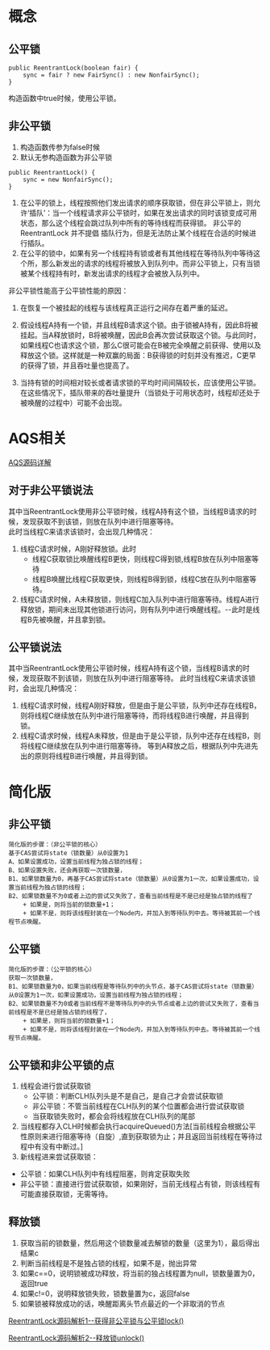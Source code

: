 # 概念
## 公平锁
```
public ReentrantLock(boolean fair) {
    sync = fair ? new FairSync() : new NonfairSync();
}
```
构造函数中true时候，使用公平锁。

## 非公平锁
1. 构造函数传参为false时候
2. 默认无参构造函数为非公平锁
```
public ReentrantLock() {
    sync = new NonfairSync();
}
```

1. 在公平的锁上，线程按照他们发出请求的顺序获取锁，但在非公平锁上，则允许‘插队’：当一个线程请求非公平锁时，如果在发出请求的同时该锁变成可用状态，那么这个线程会跳过队列中所有的等待线程而获得锁。     非公平的ReentrantLock 并不提倡 插队行为，但是无法防止某个线程在合适的时候进行插队。
2. 在公平的锁中，如果有另一个线程持有锁或者有其他线程在等待队列中等待这个所，那么新发出的请求的线程将被放入到队列中。而非公平锁上，只有当锁被某个线程持有时，新发出请求的线程才会被放入队列中。

非公平锁性能高于公平锁性能的原因：
1. 在恢复一个被挂起的线程与该线程真正运行之间存在着严重的延迟。


1. 假设线程A持有一个锁，并且线程B请求这个锁。由于锁被A持有，因此B将被挂起。当A释放锁时，B将被唤醒，因此B会再次尝试获取这个锁。与此同时，如果线程C也请求这个锁，那么C很可能会在B被完全唤醒之前获得、使用以及释放这个锁。这样就是一种双赢的局面：B获得锁的时刻并没有推迟，C更早的获得了锁，并且吞吐量也提高了。
3. 当持有锁的时间相对较长或者请求锁的平均时间间隔较长，应该使用公平锁。在这些情况下，插队带来的吞吐量提升（当锁处于可用状态时，线程却还处于被唤醒的过程中）可能不会出现。


# AQS相关
[AQS源码详解](https://blog.csdn.net/pfnie/article/details/53191892)


## 对于非公平锁说法
其中当ReentrantLock使用非公平锁时候，线程A持有这个锁，当线程B请求的时候，发现获取不到该锁，则放在队列中进行阻塞等待。   
此时当线程C来请求该锁时，会出现几种情况：
1. 线程C请求时候，A刚好释放锁。此时
   + 线程C获取锁比唤醒线程B更快，则线程C得到锁,线程B放在队列中阻塞等待
   + 线程B唤醒比线程C获取更快，则线程B得到锁，线程C放在队列中阻塞等待。
2. 线程C请求时候，A未释放锁，则线程C加入队列中进行阻塞等待。线程A进行释放锁，期间未出现其他锁进行访问，则有队列中进行唤醒线程。--此时是线程B先被唤醒，并且拿到锁。


## 公平锁说法
其中当ReentrantLock使用公平锁时候，线程A持有这个锁，当线程B请求的时候，发现获取不到该锁，则放在队列中进行阻塞等待。
此时当线程C来请求该锁时，会出现几种情况：
1. 线程C请求时候，线程A刚好释放，但是由于是公平锁，队列中还存在线程B，则将线程C继续放在队列中进行阻塞等待，而将线程B进行唤醒，并且得到锁。
2. 线程C请求时候，线程A未释放，但是由于是公平锁，队列中还存在线程B，则将线程C继续放在队列中进行阻塞等待。
等到A释放之后，根据队列中先进先出的原则将线程B进行唤醒，并且得到锁。




# 简化版

## 非公平锁
```
简化版的步骤：（非公平锁的核心）
基于CAS尝试将state（锁数量）从0设置为1
A、如果设置成功，设置当前线程为独占锁的线程；
B、如果设置失败，还会再获取一次锁数量，
B1、如果锁数量为0，再基于CAS尝试将state（锁数量）从0设置为1一次，如果设置成功，设置当前线程为独占锁的线程；
B2、如果锁数量不为0或者上边的尝试又失败了，查看当前线程是不是已经是独占锁的线程了
    + 如果是，则将当前的锁数量+1；
    + 如果不是，则将该线程封装在一个Node内，并加入到等待队列中去。等待被其前一个线程节点唤醒。
```

## 公平锁
```
简化版的步骤：（公平锁的核心）
获取一次锁数量，
B1、如果锁数量为0，如果当前线程是等待队列中的头节点，基于CAS尝试将state（锁数量）从0设置为1一次，如果设置成功，设置当前线程为独占锁的线程；
B2、如果锁数量不为0或者当前线程不是等待队列中的头节点或者上边的尝试又失败了，查看当前线程是不是已经是独占锁的线程了，
    + 如果是，则将当前的锁数量+1；
    + 如果不是，则将该线程封装在一个Node内，并加入到等待队列中去。等待被其前一个线程节点唤醒。
```





## 公平锁和非公平锁的点
1. 线程会进行尝试获取锁
   + 公平锁：判断CLH队列头是不是自己，是自己才会尝试获取锁
   + 非公平锁：不管当前线程在CLH队列的某个位置都会进行尝试获取锁
   + 当获取锁失败时，都会会将线程放在CLH队列的尾部
2. 当线程都存入CLH时候都会执行acquireQueued()方法[当前线程会根据公平性原则来进行阻塞等待（自旋）,直到获取锁为止；并且返回当前线程在等待过程中有没有中断过。]
3. 新线程进来尝试获取锁：
  + 公平锁：如果CLH队列中有线程阻塞，则肯定获取失败
  + 非公平锁：直接进行尝试获取锁，如果刚好，当前无线程占有锁，则该线程有可能直接获取锁，无需等待。


## 释放锁
1. 获取当前的锁数量，然后用这个锁数量减去解锁的数量（这里为1），最后得出结果c
2. 判断当前线程是不是独占锁的线程，如果不是，抛出异常
3. 如果c==0，说明锁被成功释放，将当前的独占线程置为null，锁数量置为0，返回true
4. 如果c!=0，说明释放锁失败，锁数量置为c，返回false
5. 如果锁被释放成功的话，唤醒距离头节点最近的一个非取消的节点




[ReentrantLock源码解析1--获得非公平锁与公平锁lock()](https://www.cnblogs.com/java-zhao/p/5131544.html)

[ReentrantLock源码解析2--释放锁unlock()](http://www.cnblogs.com/java-zhao/p/5133402.html)